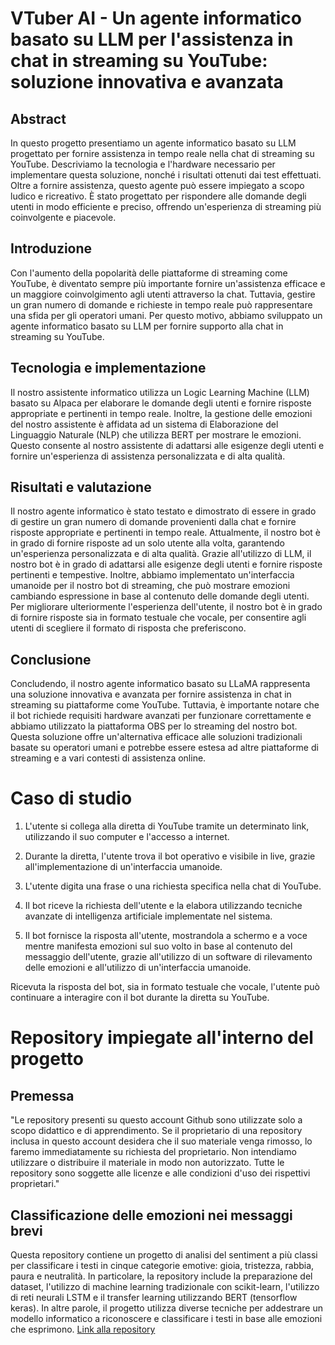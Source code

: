 

# VTuber AI - Un agente informatico basato su LLM per l'assistenza in chat in streaming su YouTube: soluzione innovativa e avanzata

## Abstract

In questo progetto presentiamo un agente informatico basato su LLM progettato per fornire assistenza in tempo reale nella chat di streaming su YouTube. Descriviamo la tecnologia e l'hardware necessario per implementare questa soluzione, nonché i risultati ottenuti dai test effettuati. Oltre a fornire assistenza, questo agente può essere impiegato a scopo ludico e ricreativo. È stato progettato per rispondere alle domande degli utenti in modo efficiente e preciso, offrendo un'esperienza di streaming più coinvolgente e piacevole.

## Introduzione

Con l'aumento della popolarità delle piattaforme di streaming come YouTube, è diventato sempre più importante fornire un'assistenza efficace e un maggiore coinvolgimento agli utenti attraverso la chat. Tuttavia, gestire un gran numero di domande e richieste in tempo reale può rappresentare una sfida per gli operatori umani. Per questo motivo, abbiamo sviluppato un agente informatico basato su LLM per fornire supporto alla chat in streaming su YouTube.

## Tecnologia e implementazione

Il nostro assistente informatico utilizza un Logic Learning Machine (LLM) basato su Alpaca per elaborare le domande degli utenti e fornire risposte appropriate e pertinenti in tempo reale. Inoltre, la gestione delle emozioni del nostro assistente è affidata ad un sistema di Elaborazione del Linguaggio Naturale (NLP) che utilizza BERT per mostrare le emozioni. Questo consente al nostro assistente di adattarsi alle esigenze degli utenti e fornire un'esperienza di assistenza personalizzata e di alta qualità.

## Risultati e valutazione

Il nostro agente informatico è stato testato e dimostrato di essere in grado di gestire un gran numero di domande provenienti dalla chat e fornire risposte appropriate e pertinenti in tempo reale. Attualmente, il nostro bot è in grado di fornire risposte ad un solo utente alla volta, garantendo un'esperienza personalizzata e di alta qualità. 
Grazie all'utilizzo di LLM, il nostro bot è in grado di adattarsi alle esigenze degli utenti e fornire risposte pertinenti e tempestive. Inoltre, abbiamo implementato un'interfaccia umanoide per il nostro bot di streaming, che può mostrare emozioni cambiando espressione in base al contenuto delle domande degli utenti. 
Per migliorare ulteriormente l'esperienza dell'utente, il nostro bot è in grado di fornire risposte sia in formato testuale che vocale, per consentire agli utenti di scegliere il formato di risposta che preferiscono. 

## Conclusione

Concludendo, il nostro agente informatico basato su LLaMA rappresenta una soluzione innovativa e avanzata per fornire assistenza in chat in streaming su piattaforme come YouTube. Tuttavia, è importante notare che il bot richiede requisiti hardware avanzati per funzionare correttamente e abbiamo utilizzato la piattaforma OBS per lo streaming del nostro bot. Questa soluzione offre un'alternativa efficace alle soluzioni tradizionali basate su operatori umani e potrebbe essere estesa ad altre piattaforme di streaming e a vari contesti di assistenza online.


# Caso di studio

1. L'utente si collega alla diretta di YouTube tramite un determinato link, utilizzando il suo computer e l'accesso a internet.

2. Durante la diretta, l'utente trova il bot operativo e visibile in live, grazie all'implementazione di un'interfaccia umanoide.

3. L'utente digita una frase o una richiesta specifica nella chat di YouTube.

4. Il bot riceve la richiesta dell'utente e la elabora utilizzando tecniche avanzate di intelligenza artificiale implementate nel sistema.

5. Il bot fornisce la risposta all'utente, mostrandola a schermo e a voce mentre manifesta emozioni sul suo volto in base al contenuto del messaggio dell'utente, grazie all'utilizzo di un software di rilevamento delle emozioni e all'utilizzo di un'interfaccia umanoide.

Ricevuta la risposta del bot, sia in formato testuale che vocale, l'utente può continuare a interagire con il bot durante la diretta su YouTube.

# Repository impiegate all'interno del progetto

## Premessa
"Le repository presenti su questo account Github sono utilizzate solo a scopo didattico e di apprendimento. Se il proprietario di una repository inclusa in questo account desidera che il suo materiale venga rimosso, lo faremo immediatamente su richiesta del proprietario. Non intendiamo utilizzare o distribuire il materiale in modo non autorizzato. Tutte le repository sono soggette alle licenze e alle condizioni d'uso dei rispettivi proprietari."

## Classificazione delle emozioni nei messaggi brevi
Questa repository contiene un progetto di analisi del sentiment a più classi per classificare i testi in cinque categorie emotive: gioia, tristezza, rabbia, paura e neutralità. 
In particolare, la repository include la preparazione del dataset, l'utilizzo di machine learning tradizionale con scikit-learn, l'utilizzo di reti neurali LSTM e il transfer learning utilizzando BERT (tensorflow keras). 
In altre parole, il progetto utilizza diverse tecniche per addestrare un modello informatico a riconoscere e classificare i testi in base alle emozioni che esprimono.
[Link alla repository](https://github.com/lukasgarbas/nlp-text-emotion "Link alla repository")


